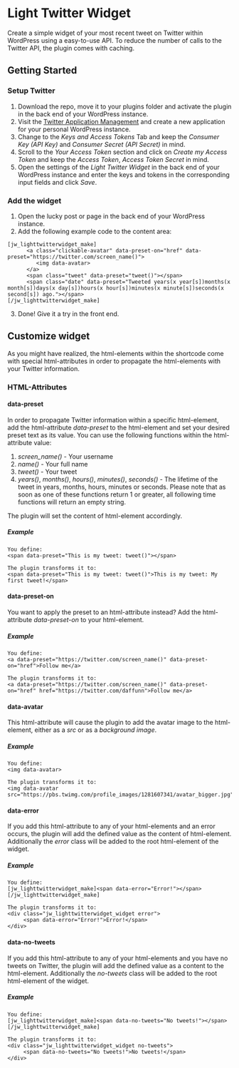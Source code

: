 # Light Twitter Widget

Create a simple widget of your most recent tweet on Twitter within WordPress using a easy-to-use API. To reduce the number of calls to the Twitter API, the plugin comes with caching.

## Getting Started

### Setup Twitter

1. Download the repo, move it to your plugins folder and activate the plugin in the back end of your WordPress instance.
2. Visit the [Twitter Application Management](https://apps.twitter.com/) and create a new application for your personal WordPress instance.
3. Change to the *Keys and Access Tokens* Tab and keep the *Consumer Key (API Key)* and *Consumer Secret (API Secret)* in mind.
4. Scroll to the *Your Access Token* section and click on *Create my Access Token* and keep the *Access Token*, *Access Token Secret* in mind.
5. Open the settings of the *Light Twitter Widget* in the back end of your WordPress instance and enter the keys and tokens in the corresponding input fields and click *Save*.

### Add the widget

1. Open the lucky post or page in the back end of your WordPress instance.
2. Add the following example code to the content area:
```
[jw_lighttwitterwidget_make]
	  <a class="clickable-avatar" data-preset-on="href" data-preset="https://twitter.com/screen_name()">
         <img data-avatar>
      </a>
      <span class="tweet" data-preset="tweet()"></span>
      <span class="date" data-preset="Tweeted years(x year[s])months(x month[s])days(x day[s])hours(x hour[s])minutes(x minute[s])seconds(x second[s]) ago."></span>
[/jw_lighttwitterwidget_make]
```
3. Done! Give it a try in the front end.

## Customize widget

As you might have realized, the html-elements within the shortcode come with special html-attributes in order to propagate the html-elements with your Twitter information.

### HTML-Attributes

#### data-preset

In order to propagate Twitter information within a specific html-element, add the html-attribute *data-preset* to the html-element and set your desired preset text as its value. You can use the following functions within the html-attribute value:
1. *screen_name()* - Your username
2. *name()* - Your full name
3. *tweet()* - Your tweet
4. *years()*, *months()*, *hours()*, *minutes()*, *seconds()* - The lifetime of the tweet in years, months, hours, minutes or seconds. Please note that as soon as one of these functions return 1 or greater, all following time functions will return an empty string.

The plugin will set the content of html-element accordingly.

##### Example
```
You define:
<span data-preset="This is my tweet: tweet()"></span>

The plugin transforms it to:
<span data-preset="This is my tweet: tweet()">This is my tweet: My first tweet!</span>
```

#### data-preset-on

You want to apply the preset to an html-attribute instead? Add the html-attribute *data-preset-on* to your html-element.

##### Example
```
You define:
<a data-preset="https://twitter.com/screen_name()" data-preset-on="href">Follow me</a>

The plugin transforms it to:
<a data-preset="https://twitter.com/screen_name()" data-preset-on="href" href="https://twitter.com/daffunn">Follow me</a>
```

#### data-avatar

This html-attribute will cause the plugin to add the avatar image to the html-element, either as a *src* or as a *background image*.

##### Example
```
You define:
<img data-avatar>

The plugin transforms it to:
<img data-avatar src="https://pbs.twimg.com/profile_images/1281607341/avatar_bigger.jpg">
```

#### data-error
If you add this html-attribute to any of your html-elements and an error occurs, the plugin will add the defined value as the content of html-element. Additionally the *error* class will be added to the root html-element of the widget.

##### Example
```
You define:
[jw_lighttwitterwidget_make]<span data-error="Error!"></span>[/jw_lighttwitterwidget_make]

The plugin transforms it to:
<div class="jw_lighttwitterwidget_widget error">
     <span data-error="Error!">Error!</span>
</div>
```

#### data-no-tweets

If you add this html-attribute to any of your html-elements and you have no tweets on Twitter, the plugin will add the defined value as a content to the html-element. Additionally the *no-tweets* class will be added to the root html-element of the widget.

##### Example
```
You define:
[jw_lighttwitterwidget_make]<span data-no-tweets="No tweets!"></span>[/jw_lighttwitterwidget_make]

The plugin transforms it to:
<div class="jw_lighttwitterwidget_widget no-tweets">
     <span data-no-tweets="No tweets!">No tweets!</span>
</div>
```
